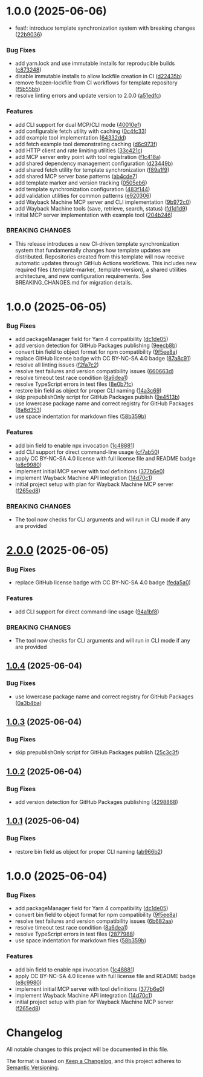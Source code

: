 # 1.0.0 (2025-06-06)


* feat!: introduce template synchronization system with breaking changes ([22b9036](https://github.com/Mearman/mcp-mcp/commit/22b9036b1f65b1d0d832c4796b3188c283d57273))


### Bug Fixes

* add yarn.lock and use immutable installs for reproducible builds ([c873248](https://github.com/Mearman/mcp-mcp/commit/c8732481dc6b8519c0b0b6813099d4fbb3ffc274))
* disable immutable installs to allow lockfile creation in CI ([d22435b](https://github.com/Mearman/mcp-mcp/commit/d22435bb6960237aad7290cade33f0c31d639524))
* remove frozen-lockfile from CI workflows for template repository ([f5b55bb](https://github.com/Mearman/mcp-mcp/commit/f5b55bb14e26b3077be88fff1f0649c5a306d2d8))
* resolve linting errors and update version to 2.0.0 ([a51edfc](https://github.com/Mearman/mcp-mcp/commit/a51edfc55fe8f36077fd5de0b63b87bdf9a6ebe3))


### Features

* add CLI support for dual MCP/CLI mode ([40010ef](https://github.com/Mearman/mcp-mcp/commit/40010ef3ef41fb9bfd6b6c8ad9d706211b741c5d))
* add configurable fetch utility with caching ([0c4fc33](https://github.com/Mearman/mcp-mcp/commit/0c4fc332ac33d7b4b3448323c3c254a1dae5cfdf))
* add example tool implementation ([64332dd](https://github.com/Mearman/mcp-mcp/commit/64332dd63ee4c6a7bff1c956ed1c5d7d9b65f093))
* add fetch example tool demonstrating caching ([d6c973f](https://github.com/Mearman/mcp-mcp/commit/d6c973f29100b63ac4c4e96ea79543b00b6af3b3))
* add HTTP client and rate limiting utilities ([33c421c](https://github.com/Mearman/mcp-mcp/commit/33c421ce8adff974f30c554d3522ff6e561a4a4a))
* add MCP server entry point with tool registration ([f1c418a](https://github.com/Mearman/mcp-mcp/commit/f1c418ace9cae5c1d109f43c573c98d867406fdb))
* add shared dependency management configuration ([d23449b](https://github.com/Mearman/mcp-mcp/commit/d23449bc9807459b8507be9c6c555f7d5473da9c))
* add shared fetch utility for template synchronization ([f89a1f9](https://github.com/Mearman/mcp-mcp/commit/f89a1f969b30d337a4fa77db017a96d487956be3))
* add shared MCP server base patterns ([ab4cde7](https://github.com/Mearman/mcp-mcp/commit/ab4cde719f1c2f7d914cf7757103a86ff28ccac7))
* add template marker and version tracking ([0505eb6](https://github.com/Mearman/mcp-mcp/commit/0505eb654b2ef77f67f54610593620ec7593c674))
* add template synchronization configuration ([483f144](https://github.com/Mearman/mcp-mcp/commit/483f144ee9719ade3fb961738cd37ee495cb39ee))
* add validation utilities for common patterns ([e920306](https://github.com/Mearman/mcp-mcp/commit/e920306c8dc92ddd3aab44a7136fe7530955d6f2))
* add Wayback Machine MCP server and CLI implementation ([9b972c0](https://github.com/Mearman/mcp-mcp/commit/9b972c0d8b9d8d7efee2c8b0d87d1ad8aa652c73))
* add Wayback Machine tools (save, retrieve, search, status) ([fd1d1d9](https://github.com/Mearman/mcp-mcp/commit/fd1d1d9a65d9577871f992280ca290d1259b9930))
* initial MCP server implementation with example tool ([204b246](https://github.com/Mearman/mcp-mcp/commit/204b246ee025dce80e3d3d6804f0957356e88932))


### BREAKING CHANGES

* This release introduces a new CI-driven template synchronization system that fundamentally changes how template updates are distributed. Repositories created from this template will now receive automatic updates through GitHub Actions workflows. This includes new required files (.template-marker, .template-version), a shared utilities architecture, and new configuration requirements. See BREAKING_CHANGES.md for migration details.

# 1.0.0 (2025-06-05)


### Bug Fixes

* add packageManager field for Yarn 4 compatibility ([dc1de05](https://github.com/Mearman/mcp-wayback-machine/commit/dc1de05a1a856fd666d9c7711626c664fe249c19))
* add version detection for GitHub Packages publishing ([9eecb8b](https://github.com/Mearman/mcp-wayback-machine/commit/9eecb8b8b5b599ae48a1a0d5b78ce0c95dc94455))
* convert bin field to object format for npm compatibility ([9f5ee8a](https://github.com/Mearman/mcp-wayback-machine/commit/9f5ee8ad7b1b1ae4c0cabc6ed5109aaea9b50073))
* replace GitHub license badge with CC BY-NC-SA 4.0 badge ([87a8c91](https://github.com/Mearman/mcp-wayback-machine/commit/87a8c91af3f03befbf0f34fc131c003d4697f9eb))
* resolve all linting issues ([f2fa7c2](https://github.com/Mearman/mcp-wayback-machine/commit/f2fa7c29555ff708fb82771f4cf1f3cba7c0b3ed))
* resolve test failures and version compatibility issues ([660663d](https://github.com/Mearman/mcp-wayback-machine/commit/660663dc74b3feb7760fb68898719779fc0fb023))
* resolve timeout test race condition ([8a6dea1](https://github.com/Mearman/mcp-wayback-machine/commit/8a6dea17ced800eb6bf9826be3473aa767406db6))
* resolve TypeScript errors in test files ([8e0b7fc](https://github.com/Mearman/mcp-wayback-machine/commit/8e0b7fcb0d552ab58bec81dad2d82e2bff52ae15))
* restore bin field as object for proper CLI naming ([14a3c69](https://github.com/Mearman/mcp-wayback-machine/commit/14a3c69c18a3d1cf5b38e32bbf28bd153155ab4e))
* skip prepublishOnly script for GitHub Packages publish ([9e4513b](https://github.com/Mearman/mcp-wayback-machine/commit/9e4513bae41973dbc50ab0fc966e07a45bb7c432))
* use lowercase package name and correct registry for GitHub Packages ([8a8d353](https://github.com/Mearman/mcp-wayback-machine/commit/8a8d3538ade9d4d8ad1292ac8567bb8d36acaf89))
* use space indentation for markdown files ([58b359b](https://github.com/Mearman/mcp-wayback-machine/commit/58b359b7dc2b561aba1cc45ef95405d87825756d))


### Features

* add bin field to enable npx invocation ([1c48881](https://github.com/Mearman/mcp-wayback-machine/commit/1c48881effe427cf3b9bacd9ce32f78912d1a267))
* add CLI support for direct command-line usage ([cf7ab50](https://github.com/Mearman/mcp-wayback-machine/commit/cf7ab50f8d99b132d8f7a8a740e23bf00e1516bd))
* apply CC BY-NC-SA 4.0 license with full license file and README badge ([e8c9980](https://github.com/Mearman/mcp-wayback-machine/commit/e8c998056d3e9cbca272204d83c905478a7c9fc6))
* implement initial MCP server with tool definitions ([377b6e0](https://github.com/Mearman/mcp-wayback-machine/commit/377b6e02773f8ad59115f0097a69201ea8028e84))
* implement Wayback Machine API integration ([14d70c1](https://github.com/Mearman/mcp-wayback-machine/commit/14d70c1161e0a8cf78dd6011d670007419011c34))
* initial project setup with plan for Wayback Machine MCP server ([f265ed8](https://github.com/Mearman/mcp-wayback-machine/commit/f265ed824184f009f1d39a6716632337ae1e58c3))


### BREAKING CHANGES

* The tool now checks for CLI arguments and will run in CLI mode if any are provided

# [2.0.0](https://github.com/Mearman/mcp-wayback-machine/compare/v1.0.4...v2.0.0) (2025-06-05)


### Bug Fixes

* replace GitHub license badge with CC BY-NC-SA 4.0 badge ([feda5a0](https://github.com/Mearman/mcp-wayback-machine/commit/feda5a0d5ee7807475118af8b2c123c4668c29f2))


### Features

* add CLI support for direct command-line usage ([94a1bf8](https://github.com/Mearman/mcp-wayback-machine/commit/94a1bf8e3dd8386b29e67bd5295f68b2f63e7d98))


### BREAKING CHANGES

* The tool now checks for CLI arguments and will run in CLI mode if any are provided

## [1.0.4](https://github.com/Mearman/mcp-wayback-machine/compare/v1.0.3...v1.0.4) (2025-06-04)


### Bug Fixes

* use lowercase package name and correct registry for GitHub Packages ([0a3b4ba](https://github.com/Mearman/mcp-wayback-machine/commit/0a3b4ba9958f1680245eb5b5b30f84ff82475631))

## [1.0.3](https://github.com/Mearman/mcp-wayback-machine/compare/v1.0.2...v1.0.3) (2025-06-04)


### Bug Fixes

* skip prepublishOnly script for GitHub Packages publish ([25c3c3f](https://github.com/Mearman/mcp-wayback-machine/commit/25c3c3fc104f7c0c55cf4a8e9bf3d5952aa91884))

## [1.0.2](https://github.com/Mearman/mcp-wayback-machine/compare/v1.0.1...v1.0.2) (2025-06-04)


### Bug Fixes

* add version detection for GitHub Packages publishing ([4298868](https://github.com/Mearman/mcp-wayback-machine/commit/429886820cb90238249fdf8563c203fff55f5382))

## [1.0.1](https://github.com/Mearman/mcp-wayback-machine/compare/v1.0.0...v1.0.1) (2025-06-04)


### Bug Fixes

* restore bin field as object for proper CLI naming ([ab966b2](https://github.com/Mearman/mcp-wayback-machine/commit/ab966b28b01ecd1938a3cf3640922ab7e0d24a16))

# 1.0.0 (2025-06-04)


### Bug Fixes

* add packageManager field for Yarn 4 compatibility ([dc1de05](https://github.com/Mearman/mcp-wayback-machine/commit/dc1de05a1a856fd666d9c7711626c664fe249c19))
* convert bin field to object format for npm compatibility ([9f5ee8a](https://github.com/Mearman/mcp-wayback-machine/commit/9f5ee8ad7b1b1ae4c0cabc6ed5109aaea9b50073))
* resolve test failures and version compatibility issues ([6b682aa](https://github.com/Mearman/mcp-wayback-machine/commit/6b682aa4569693209f7673112c13bc860021acac))
* resolve timeout test race condition ([8a6dea1](https://github.com/Mearman/mcp-wayback-machine/commit/8a6dea17ced800eb6bf9826be3473aa767406db6))
* resolve TypeScript errors in test files ([2877988](https://github.com/Mearman/mcp-wayback-machine/commit/2877988733d6010f1a5e98a1e51760f8c71b63ee))
* use space indentation for markdown files ([58b359b](https://github.com/Mearman/mcp-wayback-machine/commit/58b359b7dc2b561aba1cc45ef95405d87825756d))


### Features

* add bin field to enable npx invocation ([1c48881](https://github.com/Mearman/mcp-wayback-machine/commit/1c48881effe427cf3b9bacd9ce32f78912d1a267))
* apply CC BY-NC-SA 4.0 license with full license file and README badge ([e8c9980](https://github.com/Mearman/mcp-wayback-machine/commit/e8c998056d3e9cbca272204d83c905478a7c9fc6))
* implement initial MCP server with tool definitions ([377b6e0](https://github.com/Mearman/mcp-wayback-machine/commit/377b6e02773f8ad59115f0097a69201ea8028e84))
* implement Wayback Machine API integration ([14d70c1](https://github.com/Mearman/mcp-wayback-machine/commit/14d70c1161e0a8cf78dd6011d670007419011c34))
* initial project setup with plan for Wayback Machine MCP server ([f265ed8](https://github.com/Mearman/mcp-wayback-machine/commit/f265ed824184f009f1d39a6716632337ae1e58c3))

# Changelog

All notable changes to this project will be documented in this file.

The format is based on [Keep a Changelog](https://keepachangelog.com/en/1.0.0/),
and this project adheres to [Semantic Versioning](https://semver.org/spec/v2.0.0.html).
